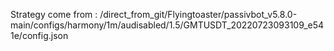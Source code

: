 Strategy come from : /direct_from_git/Flyingtoaster/passivbot_v5.8.0-main/configs/harmony/1m/audisabled/1.5/GMTUSDT_20220723093109_e541e/config.json